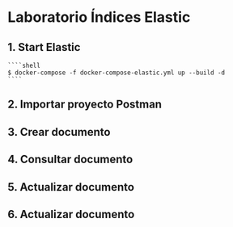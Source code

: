 # Laboratorio Índices Elastic

## 1. Start Elastic

    ````shell
    $ docker-compose -f docker-compose-elastic.yml up --build -d
    ````
## 2. Importar proyecto Postman

## 3. Crear documento

## 4. Consultar documento

## 5. Actualizar documento

## 6. Actualizar documento


